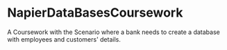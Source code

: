 # NapierDataBasesCoursework
A Coursework with the Scenario where a bank needs to create a database with employees and customers' details.
